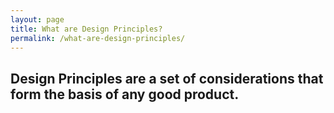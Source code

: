 ```yaml
---
layout: page
title: What are Design Principles?
permalink: /what-are-design-principles/
---
```

## Design Principles are a set of considerations that form the basis of any good product.
